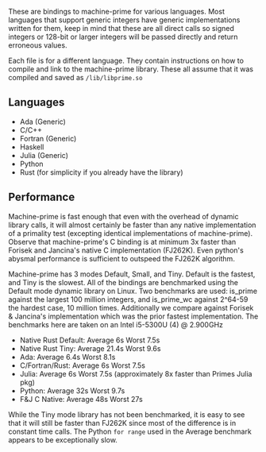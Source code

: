 These are bindings to machine-prime for various languages. Most languages that support generic integers have generic implementations 
written for them, keep in mind that these are all direct calls so signed integers or 128-bit or larger integers will be passed directly
and return erroneous values.

Each file is for a different language. They contain instructions on how to compile and link to the machine-prime library. 
These all assume that it was compiled and saved as `/lib/libprime.so`
 

## Languages

- Ada (Generic)
- C/C++
- Fortran (Generic)
- Haskell
- Julia   (Generic)
- Python
- Rust (for simplicity if you already have the library)

## Performance
Machine-prime is fast enough that even with the overhead of dynamic library calls, it will almost certainly be faster than any native
implementation of a primality test (excepting identical implementations of machine-prime). Observe that machine-prime's C binding is 
at minimum 3x faster than Forisek and Jancina's native C implementation (FJ262K). Even python's abysmal performance is sufficient to outspeed the 
FJ262K algorithm. 

Machine-prime has 3 modes Default, Small, and Tiny. Default is the fastest, and Tiny is the slowest. All of the bindings are benchmarked using the Default mode dynamic library on Linux. Two benchmarks are used: is_prime against the largest 100 million integers, and is_prime_wc against 2^64-59 the hardest case, 10 million times. Additionally we compare against Forisek & Jancina's implementation which was the prior fastest implementation. 
The benchmarks here are taken on an Intel i5-5300U (4) @ 2.900GHz

- Native Rust Default: Average 6s Worst 7.5s
- Native Rust Tiny: Average 21.4s Worst 9.6s
- Ada: Average 6.4s Worst 8.1s
- C/Fortran/Rust: Average 6s Worst 7.5s
- Julia: Average 6s Worst 7.5s (approximately 8x faster than Primes Julia pkg)
- Python: Average 32s Worst 9.7s
- F&J C Native: Average 48s  Worst 27s


While the Tiny mode library has not been benchmarked, it is easy to see that it will still be faster than FJ262K since most of the
difference is in constant time calls. The Python `for range` used in the Average benchmark appears to be exceptionally slow. 
